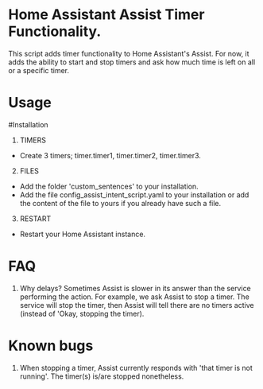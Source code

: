 # Home Assistant Assist Timer Functionality.
This script adds timer functionality to Home Assistant's Assist.
For now, it adds the ability to start and stop timers and ask how much time is left on all or a specific timer.

# Usage
#Installation
1. TIMERS
* Create 3 timers; timer.timer1, timer.timer2, timer.timer3.

2. FILES
* Add the folder 'custom_sentences' to your installation.
* Add the file config_assist_intent_script.yaml to your installation or add the content of the file to yours if you already have such a file.

3. RESTART
* Restart your Home Assistant instance.

# FAQ
1. Why delays?
Sometimes Assist is slower in its answer than the service performing the action. 
For example, we ask Assist to stop a timer. The service will stop the timer, then Assist will tell there are no timers active (instead of 'Okay, stopping the timer).

# Known bugs
1. When stopping a timer, Assist currently responds with 'that timer is not running'. The timer(s) is/are stopped nonetheless.
